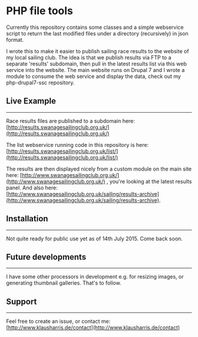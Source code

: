 # PHP file tools

Currently this repository contains some classes and a simple webservice script to return the last modified files under a directory (recursively) in json format. 

I wrote this to make it easier to publish sailing race results to the website of my local sailing club. The idea is that we  publish results via FTP to a separate 'results' subdomain, then pull in the latest results list via this web service into the website. The main website runs on Drupal 7 and I wrote a module to consume the web service and display the data, check out my php-drupal7-ssc repository.


## Live Example
------------

Race results files are published to a subdomain here: [http://results.swanagesailingclub.org.uk/](http://results.swanagesailingclub.org.uk/)

The list webservice running code in this repository is here: [http://results.swanagesailingclub.org.uk/list/](http://results.swanagesailingclub.org.uk/list/)

The results are then displayed nicely from a custom module on the main site here: [http://www.swanagesailingclub.org.uk/](http://www.swanagesailingclub.org.uk/) , you're looking at the latest results panel. And also here: [http://www.swanagesailingclub.org.uk/sailing/results-archive](http://www.swanagesailingclub.org.uk/sailing/results-archive).

## Installation
------------

Not quite ready for public use yet as of 14th July 2015. Come back soon.


## Future developments
-------------------

I have some other processors in development e.g. for resizing images, or generating thumbnail galleries. That's to follow.

## Support
--------
Feel free to create an issue, or contact me: [http://www.klausharris.de/contact](http://www.klausharris.de/contact)